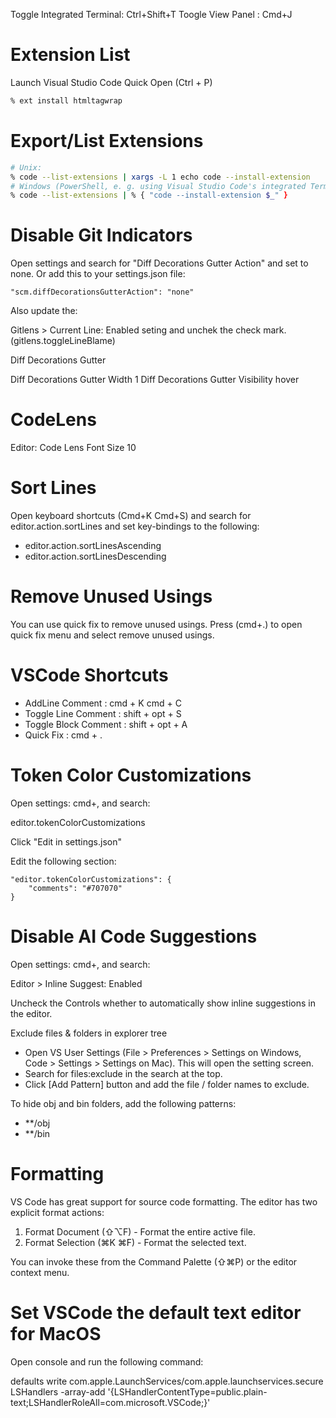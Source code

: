 Toggle Integrated Terminal: Ctrl+Shift+T
Toogle View Panel : Cmd+J

# Extension List

Launch Visual Studio Code Quick Open (Ctrl + P)

```zsh
% ext install htmltagwrap
```

# Export/List Extensions

```zsh
# Unix:
% code --list-extensions | xargs -L 1 echo code --install-extension
# Windows (PowerShell, e. g. using Visual Studio Code's integrated Terminal):
% code --list-extensions | % { "code --install-extension $_" }
```

# Disable Git Indicators

Open settings and search for "Diff Decorations Gutter Action" and set to none. Or add this to your settings.json file:

```
"scm.diffDecorationsGutterAction": "none"
```

Also update the:

Gitlens > Current Line: Enabled seting and unchek the check mark. (gitlens.toggleLineBlame)

Diff Decorations Gutter

Diff Decorations Gutter Width 1
Diff Decorations Gutter Visibility hover

# CodeLens

Editor: Code Lens Font Size 10


# Sort Lines

Open keyboard shortcuts (Cmd+K   Cmd+S) and search for  editor.action.sortLines and set key-bindings to the following: 

* editor.action.sortLinesAscending
* editor.action.sortLinesDescending

# Remove Unused Usings

You can use quick fix to remove unused usings. Press (cmd+.) to open quick fix menu and select remove unused usings.

# VSCode Shortcuts

* AddLine Comment			: cmd + K  cmd + C
* Toggle Line Comment		: shift + opt + S
* Toggle Block Comment 		: shift + opt + A
* Quick Fix				    : cmd + .

# Token Color Customizations

Open settings: cmd+, and search:

editor.tokenColorCustomizations

Click "Edit in settings.json"

Edit the following section:

    "editor.tokenColorCustomizations": { 
        "comments": "#707070" 
    }

# Disable AI Code Suggestions

Open settings: cmd+, and search:

Editor > Inline Suggest: Enabled

Uncheck the Controls whether to automatically show inline suggestions in the editor.

Exclude files & folders in explorer tree

* Open VS User Settings (File > Preferences > Settings on Windows, Code > Settings > Settings on Mac). This will open the setting screen.
* Search for files:exclude in the search at the top.
* Click [Add Pattern] button and add the file / folder names to exclude.

To hide obj and bin folders, add the following patterns:

* **/obj
* **/bin

# Formatting

VS Code has great support for source code formatting. The editor has two explicit format actions:

1) Format Document (⇧⌥F) - Format the entire active file.
2) Format Selection (⌘K ⌘F) - Format the selected text.

You can invoke these from the Command Palette (⇧⌘P) or the editor context menu.

# Set VSCode the default text editor for MacOS

Open console and run the following command:

defaults write com.apple.LaunchServices/com.apple.launchservices.secure LSHandlers -array-add '{LSHandlerContentType=public.plain-text;LSHandlerRoleAll=com.microsoft.VSCode;}'
